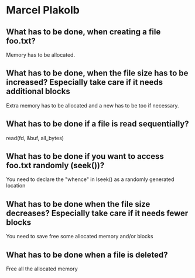 # Marcel Plakolb
## What has to be done, when creating a file foo.txt?
Memory has to be allocated.

## What has to be done, when the file size has to be increased? Especially take care if it needs additional blocks
Extra memory has to be allocated and a new has to be too if necessary.

## What has to be done if a file is read sequentially?
read(fd, &buf, all_bytes)

## What has to be done if you want to access foo.txt randomly (seek())?
You need to declare the "whence" in lseek() as a randomly generated location

## What has to be done when the file size decreases? Especially take care if it needs fewer blocks
You need to save free some allocated memory and/or blocks

## What has to be done when a file is deleted?
Free all the allocated memory
